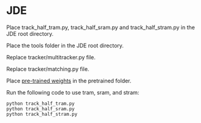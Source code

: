 # JDE

Place track_half_tram.py, track_half_sram.py and track_half_stram.py in the JDE root directory.

Place the tools folder in the JDE root directory.

Replace tracker/multitracker.py file.

Replace tracker/matching.py file.

Place [pre-trained weights](https://pan.baidu.com/s/1KvSzIbMeYQ4LWKxAUFMylw?pwd=7712) in the pretrained folder.

Run the following code to use tram, sram, and stram:

```
python track_half_tram.py
python track_half_sram.py
python track_half_stram.py
```